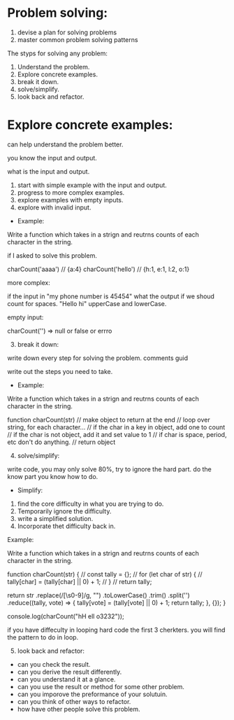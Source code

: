 # Problem solving:


1. devise a plan for solving problems
2. master common problem solving patterns

The styps for solving any problem:

1. Understand the problem.
2. Explore concrete examples.
3. break it down.
4. solve/simplify.
5. look back and refactor.



# Explore concrete examples:

can help understand the problem better.

you know the input and output.

what is the input and output.

1. start with simple example with the input and output.
2. progress to more complex examples.
3. explore examples with empty inputs.
4. explore with invalid input.

- Example:

Write a function which takes in a strign and reutrns counts of each character in the string.

if I asked to solve this problem. 

charCount('aaaa')  // {a:4}
charCount('hello') // {h:1, e:1, l:2, o:1}

more complex:

if the input in "my phone number is 45454" what the output if we shoud count for spaces.
"Hello hi"  upperCase and lowerCase.

empty input:

charCount('') => null or false or errro


 

3. break it down:

write down every step for solving the problem. comments guid 

write out the steps you need to take.

- Example:

Write a function which takes in a strign and reutrns counts of each character in the string.

function charCount(str)
// make object to return at the end
// loop over string, for each character...
// if the char in a key in object, add one to count
// if the char is not object, add it and set value to 1
// if char is space, period, etc don't do anything.
// return object



4. solve/simplify:

write code, you may only solve 80%, try to ignore the hard part.
do the know part you know how to do.


* Simplify:

1. find the core difficulty in what you are trying to do.
2. Temporarily ignore the difficulty.
3. write a simplified solution.
4. Incorporate thet difficulty back in.

Example: 

Write a function which takes in a strign and reutrns counts of each character in the string.

function charCount(str) {
  // const tally = {};
  // for (let char of str) {
  //   tally[char] = (tally[char] || 0) + 1;
  // }
  // return tally;

  return str
    .replace(/[\s0-9]/g, "")
    .toLowerCase()
    .trim()
    .split('')
    .reduce((tally, vote) => {
      tally[vote] = (tally[vote] || 0) + 1;
      return tally;
    }, {});
}

console.log(charCount("hH  ell o3232"));

if you have diffeculty in looping hard code the first 3 cherkters.
you will find the pattern to do in loop.


5. look back and refactor:

* can you check the result.
* can you derive the result differently.
* can you understand it at a glance.
* can you use the result or method for some other problem.
* can you imporove the preformance of your solutuin.
* can you think of other ways to refactor.
* how have other people solve this problem. 

